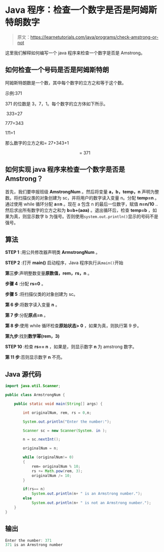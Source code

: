 # Java 程序：检查一个数字是否是阿姆斯特朗数字

> 原文：<https://learnetutorials.com/java/programs/check-amstrong-or-not>

这里我们解释如何编写一个 java 程序来检查一个数字是否是 Amstrong。

## 如何检查一个号码是否是阿姆斯特朗

阿姆斯特朗数是一个数，其中每个数字的立方之和等于这个数。

示例:371

371 的位数是 3，7，1。每个数字的立方体如下所示。

 3*3*3=27

7*7*7=343

1*1*1=1

那么数字的立方之和= 27+343+1

                                                             = 371        

## 如何实现 java 程序来检查一个数字是否是 Amstrong？

首先，我们要申报班级 **AmstrongNum** 。然后将变量 **a，b，temp，n** 声明为整数。将扫描仪类的对象创建为 sc，并将用户的数字读入变量 n。分配 **temp=n** 。通过使用 while 循环分配 **a=n** 。现在 a 包含 n 的最后一位数字，赋值 **n=n/10** ..然后求出所有数字的立方之和为 **b=b+(a*a*a)** 。退出循环后，检查 **temp=b** ，如果为真，则显示数字 b 为强号。否则使用`system.out.println()`显示的号码不是强号。

## 算法

**STEP 1** :用公共修改器声明类 **ArmstrongNum** 。

**STEP 2** :打开 **main()** 启动程序，Java 程序执行从`main()`开始

**第三步**:声明整数变量**原数值，rem，rs，n** 。

**步骤 4** :分配 **rs=0** 。

**步骤 5** :将扫描仪类的对象创建为 sc。

**第 6 步**:将数字读入变量 **n** 。

**第 7 步**:分配**原点=n** 。

**第 8 步**:使用 while 循环检查**原始状态> 0** ，如果为真，则执行第 9 步。

**第九步**:找到**数学幂(rem，3)**

**STEP 10** :检查 **rs== n** ，如果是，则显示数字 **n** 为 amstrong 数字。

**第 11 步**:否则显示数字 **n** 不亮。

## Java 源代码

```java
import java.util.Scanner;

public class ArmstrongNum {

    public static void main(String[] args) {

        int originalNum, rem, rs = 0,n;

        System.out.println("Enter the number:");

        Scanner sc = new Scanner(System. in );

        n = sc.nextInt();

        originalNum = n;

        while (originalNum!= 0)
        {
            rem= originalNum % 10;
            rs += Math.pow(rem, 3);
            originalNum /= 10;
        }

        if(rs== n)
            System.out.println(n+ " is an Armstrong number.");
        else
            System.out.println(n+ " is not an Armstrong number.");
    }
}

```

## 输出

```java
Enter the number: 371
371 is an Armstrong number
```